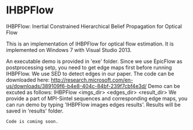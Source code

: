 # IHBPFlow

IHBPFlow: Inertial Constrained Hierarchical Belief Propagation for Optical Flow

This is an implementation of IHBPFlow for optical flow estimation. It is implemented on Windows 7 with Visual Studio 2013.

An executable demo is provided in 'exe' folder.
	Since we use EpicFlow as postprocessing setp, you need to get edge maps first before running IHBPFlow.
	We use SED to detect edges in our paper. The code can be downloaded here: 
		http://research.microsoft.com/en-us/downloads/389109f6-b4e8-404c-84bf-239f7cbf4e3d/
	Demo can be excuted as follows:
		IHBPFlow <imgs_dir> <edges_dir> <result_dir>
	We provide a part of MPI-Sintel sequences and corresponding edge maps, you can run demo by 
	typing 'IHBPFlow images edges results'. Results will be saved in 'results' folder.
	
	Code is coming soon.